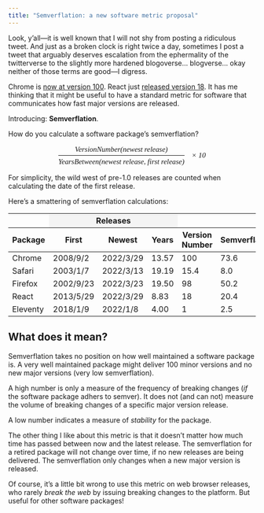 ```yaml
---
title: "Semverflation: a new software metric proposal"
---
```

Look, y’all—it is well known that I will not shy from posting a ridiculous tweet. And just as a broken clock is right twice a day, sometimes I post a tweet that arguably deserves escalation from the ephermality of the twitterverse to the slightly more hardened blogoverse… blogverse… okay neither of those terms are good—I digress.

Chrome is [now at version 100](https://developer.chrome.com/blog/new-in-chrome-100/). React just [released version 18](https://twitter.com/zachleat/status/1508912444374228993). It has me thinking that it might be useful to have a standard metric for software that communicates how fast major versions are released.

Introducing: **Semverflation**.

How do you calculate a software package’s semverflation?

<div style="font: 1.0625em Georgia; font-style: italic; margin: 1em 0; text-align: center; display: flex; gap: 1em; align-items: center; justify-content: center;">
  <div style="display: flex; gap: .25em; flex-direction: column; justify-content: center;">
    <div style="border-bottom: 1px solid; padding-bottom: .25em;">VersionNumber(newest release)</div>
    <div>YearsBetween(newest release, first release)</div>
  </div>
  <div>× 10</div>
</div>

For simplicity, the wild west of pre-1.0 releases are counted when calculating the date of the first release.

Here’s a smattering of semverflation calculations:

<table>
  <thead>
    <tr>
      <th></th>
      <th colspan="3" style="background-color: #f4f4f4">Releases</th>
      <th></th>
      <th></th>
    </tr>
    <tr>
      <th>Package</th>
      <th>First</th>
      <th>Newest</th>
      <th class="numeric">Years</th>
      <th class="numeric">Version Number</th>
      <th class="numeric">Semverflation</th>
    </tr>
  </thead>
  <tbody>
    <tr>
      <td>Chrome</td>
      <td>2008/9/2</td>
      <td>2022/3/29</td>
      <td class="numeric">13.57</td>
      <td class="numeric">100</td>
      <td class="numeric">73.6</td>
    </tr>
     <tr>
      <td>Safari</td>
      <td>2003/1/7</td>
      <td>2022/3/13</td>
      <td class="numeric">19.19</td>
      <td class="numeric">15.4</td>
      <td class="numeric">8.0</td>
    </tr>
     <tr>
      <td>Firefox</td>
      <td>2002/9/23</td>
      <td>2022/3/23</td>
      <td class="numeric">19.50</td>
      <td class="numeric">98</td>
      <td class="numeric">50.2</td>
    </tr>
    <tr>
      <td>React</td>
      <td>2013/5/29</td>
      <td>2022/3/29</td>
      <td class="numeric">8.83</td>
      <td class="numeric">18</td>
      <td class="numeric">20.4</td>
    </tr>
    <tr>
      <td>Eleventy</td>
      <td>2018/1/9</td>
      <td>2022/1/8</td>
      <td class="numeric">4.00</td>
      <td class="numeric">1</td>
      <td class="numeric">2.5</td>
    </tr>
  </tbody>
</table>

## What does it mean?

Semverflation takes no position on how well maintained a software package is. A very well maintained package might deliver 100 minor versions and no new major versions (very low semverflation).

A high number is only a measure of the frequency of breaking changes (_if_ the software package adhers to semver). It does not (and can not) measure the volume of breaking changes of a specific major version release.

A low number indicates a measure of _stability_ for the package.

The other thing I like about this metric is that it doesn’t matter how much time has passed between now and the latest release. The semverflation for a retired package will not change over time, if no new releases are being delivered. The semverflation only changes when a new major version is released.

Of course, it’s a little bit wrong to use this metric on web browser releases, who rarely _break the web_ by issuing breaking changes to the platform. But useful for other software packages!